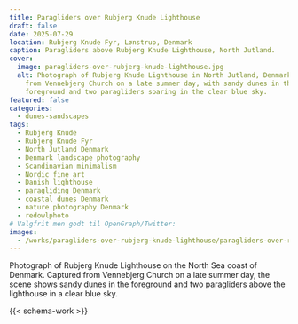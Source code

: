 ```yaml
---
title: Paragliders over Rubjerg Knude Lighthouse
draft: false
date: 2025-07-29
location: Rubjerg Knude Fyr, Lønstrup, Denmark
caption: Paragliders above Rubjerg Knude Lighthouse, North Jutland.
cover:
  image: paragliders-over-rubjerg-knude-lighthouse.jpg
  alt: Photograph of Rubjerg Knude Lighthouse in North Jutland, Denmark, captured
    from Vennebjerg Church on a late summer day, with sandy dunes in the
    foreground and two paragliders soaring in the clear blue sky.
featured: false
categories:
  - dunes-sandscapes
tags:
  - Rubjerg Knude
  - Rubjerg Knude Fyr
  - North Jutland Denmark
  - Denmark landscape photography
  - Scandinavian minimalism
  - Nordic fine art
  - Danish lighthouse
  - paragliding Denmark
  - coastal dunes Denmark
  - nature photography Denmark
  - redowlphoto
# Valgfrit men godt til OpenGraph/Twitter:
images:
  - /works/paragliders-over-rubjerg-knude-lighthouse/paragliders-over-rubjerg-knude-lighthouse.jpg
---
```


Photograph of Rubjerg Knude Lighthouse on the North Sea coast of Denmark. Captured from Vennebjerg Church on a late summer day, the scene shows sandy dunes in the foreground and two paragliders above the lighthouse in a clear blue sky.

<!--more-->

{{< schema-work >}}
